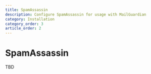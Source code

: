 ```yaml
---
title: SpamAssassin
description: Configure SpamAssassin for usage with MailGuardian
category: Installation
category_order: 3
article_order: 2
---
```

# SpamAssassin

TBD